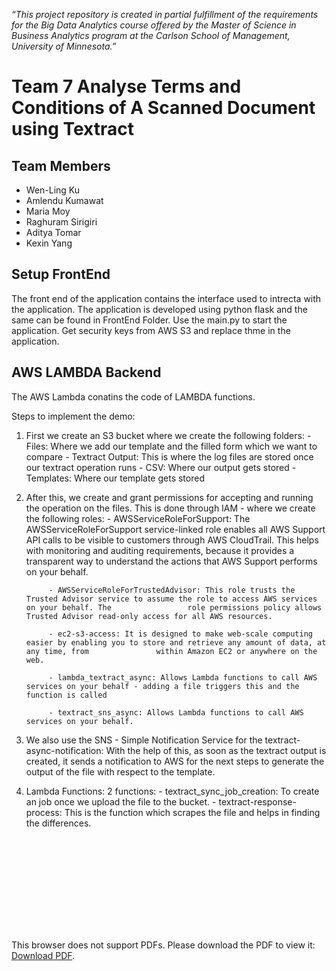 _“This project repository is created in partial fulfillment of the requirements for the Big Data Analytics course offered by the Master of Science in Business Analytics program at the Carlson School of Management, University of Minnesota.”_

# Team 7 Analyse Terms and Conditions of A Scanned Document using Textract

## Team Members
* Wen-Ling Ku
* Amlendu Kumawat
* Maria Moy
* Raghuram Sirigiri
* Aditya Tomar
* Kexin Yang

## Setup FrontEnd
The front end of the application contains the interface used to intrecta with the application. The application is developed using python flask and the same can be found in FrontEnd Folder. Use the main.py to start the application. Get security keys from AWS S3 and replace thme in the application.

## AWS LAMBDA Backend
The AWS Lambda conatins the code of LAMBDA functions.

Steps to implement the demo:

1. First we create an S3 bucket where we create the following folders:
            - Files: Where we add our template and the filled form which we want to compare
            - Textract Output: This is where the log files are stored once our textract operation runs
            - CSV: Where our output gets stored
            - Templates: Where our template gets stored
            
2. After this, we create and grant permissions for accepting and running the operation on the files. This is done through IAM - where we create the following roles: 
            - AWSServiceRoleForSupport: The AWSServiceRoleForSupport service-linked role enables all AWS Support API calls to be visible to customers                     through AWS CloudTrail. This helps with monitoring and auditing requirements, because it provides a transparent way to understand the actions               that AWS Support performs on your behalf.

            - AWSServiceRoleForTrustedAdvisor: This role trusts the Trusted Advisor service to assume the role to access AWS services on your behalf. The                 role permissions policy allows Trusted Advisor read-only access for all AWS resources.

            - ec2-s3-access: It is designed to make web-scale computing easier by enabling you to store and retrieve any amount of data, at any time, from               within Amazon EC2 or anywhere on the web.

            - lambda_textract_async: Allows Lambda functions to call AWS services on your behalf - adding a file triggers this and the function is called

            - textract_sns_async: Allows Lambda functions to call AWS services on your behalf.

3. We also use the SNS - Simple Notification Service for the textract-async-notification: With the help of this, as soon as the textract output is created, it sends a notification to AWS for the next steps to generate the output of the file with respect to the template.

4. Lambda Functions: 2 functions: 
                    - 	textract_sync_job_creation: To create an job once we upload the file to the bucket.
                    - 	textract-response-process: This is the function which scrapes the file and helps in finding the differences.




<object data="https://github.com/adityatomar20/Trends-Marketplace/blob/main/Trends%20Market%20Flyer.pdf" type="application/pdf" width="700px" height="700px">
    <embed src="https://github.com/adityatomar20/Trends-Marketplace/blob/main/Trends%20Market%20Flyer.pdf">
        <p>This browser does not support PDFs. Please download the PDF to view it: <a href="https://github.com/adityatomar20/Trends-Marketplace/blob/main/Trends%20Market%20Flyer.pdf">Download PDF</a>.</p>
    </embed>
</object>